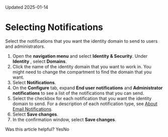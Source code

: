 Updated 2025-01-14
# Selecting Notifications
Select the notifications that you want the identity domain to send to users and administrators.
  1. Open the **navigation menu** and select **Identity & Security**. Under **Identity** , select **Domains**.
  2. Click the name of the identity domain that you want to work in. You might need to change the compartment to find the domain that you want.
  3. Select **Notifications**.
  4. On the **Configure** tab, expand **End user notifications** and **Administrator notifications** to see a list of the notifications that you can send.
  5. Select the checkbox for each notification that you want the identity domain to send.
For a description of each notification type, see [About Email Notifications](https://docs.oracle.com/en-us/iaas/Content/Identity/notifications/about-notifications-concepts.htm#concept_about_notifications "You can configure Identity domains if you want them to automatically send email notifications to users and administrators.").
  6. Select **Save changes**.
  7. In the confirmation window, select **Save changes**.


Was this article helpful?
YesNo

